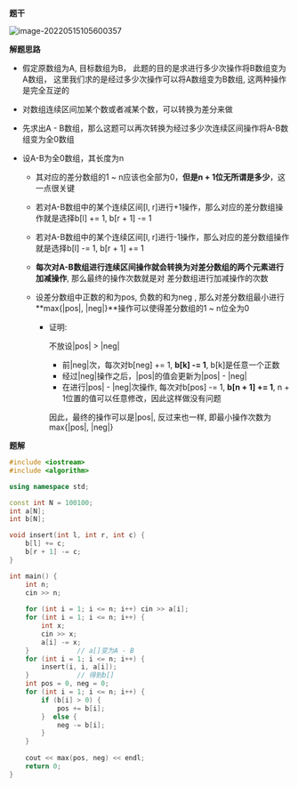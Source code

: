 **题干**

![image-20220515105600357](https://cdn.jsdelivr.net/gh/liver0377/images@main/img/image-20220515105600357.png)





**解题思路**

- 假定原数组为A, 目标数组为B， 此题的目的是求进行多少次操作将B数组变为A数组， 这里我们求的是经过多少次操作可以将A数组变为B数组, 这两种操作是完全互逆的

- 对数组连续区间加某个数或者减某个数，可以转换为差分来做

- 先求出A - B数组，那么这题可以再次转换为经过多少次连续区间操作将A-B数组变为全0数组

- 设A-B为全0数组，其长度为n

  - 其对应的差分数组的1 ~ n应该也全部为0，**但是n + 1位无所谓是多少**，这一点很关键

  - 若对A-B数组中的某个连续区间[l, r]进行+1操作，那么对应的差分数组操作就是选择b[l] += 1, b[r + 1] -= 1

  - 若对A-B数组中的某个连续区间[l, r]进行-1操作，那么对应的差分数组操作就是选择b[l] -= 1, b[r + 1] += 1

  - **每次对A-B数组进行连续区间操作就会转换为对差分数组的两个元素进行加减操作**, 那么最终的操作次数就是对
    差分数组进行加减操作的次数

  - 设差分数组中正数的和为pos, 负数的和为neg , 那么对差分数组最小进行**max{|pos|, |neg|}**操作可以使得差分数组的1 ~ n位全为0

    - 证明:

      不放设|pos| > |neg|

      - 前|neg|次，每次对b[neg] += 1, **b[k] -= 1**, b[k]是任意一个正数
      - 经过|neg|操作之后，|pos|的值会更新为|pos| - |neg|
      - 在进行|pos| - |neg|次操作, 每次对b[pos] -= 1, **b[n + 1] += 1**, n + 1位置的值可以任意修改，因此这样做没有问题

      因此，最终的操作可以是|pos|, 反过来也一样, 即最小操作次数为max{|pos|, |neg|}







**题解**

```cpp
#include <iostream>
#include <algorithm>

using namespace std;

const int N = 100100;
int a[N];
int b[N];

void insert(int l, int r, int c) {
    b[l] += c;
    b[r + 1] -= c;
}

int main() {
    int n;
    cin >> n;
    
    for (int i = 1; i <= n; i++) cin >> a[i];
    for (int i = 1; i <= n; i++) {
        int x;
        cin >> x;
        a[i] -= x;
    }            // a[]变为A - B
    for (int i = 1; i <= n; i++) {
        insert(i, i, a[i]);
    }            // 得到b[]
    int pos = 0, neg = 0;
    for (int i = 1; i <= n; i++) {
        if (b[i] > 0) {
            pos += b[i];
        }  else {
            neg -= b[i];
        }
    }
    
    cout << max(pos, neg) << endl;
    return 0;
}
```

